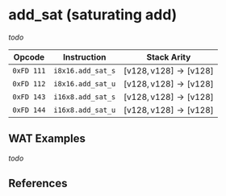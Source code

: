 
# add_sat (saturating add)

_todo_



| Opcode     | Instruction       | Stack Arity |
|------------|-------------------|-------------|
| `0xFD 111` | `i8x16.add_sat_s` | $[ \mathsf{v128}, \mathsf{v128} ] \to [ \mathsf{v128} ]$ |
| `0xFD 112` | `i8x16.add_sat_u` | $[ \mathsf{v128}, \mathsf{v128} ] \to [ \mathsf{v128} ]$ |
| `0xFD 143` | `i16x8.add_sat_s` | $[ \mathsf{v128}, \mathsf{v128} ] \to [ \mathsf{v128} ]$ |
| `0xFD 144` | `i16x8.add_sat_u` | $[ \mathsf{v128}, \mathsf{v128} ] \to [ \mathsf{v128} ]$ |


## WAT Examples

_todo_


## References

[^§2.4.2]: _WebAssembly Core Specification, Structure, Vector Instructions_ - <https://webassembly.github.io/spec/core/bikeshed/#vector-instructions%E2%91%A0>
[^§4.3.2.42]: _WebAssembly Core Specification, Execution, Integer Operations, iaddsat_uN_ - <https://webassembly.github.io/spec/core/bikeshed/#-hrefop-iaddsat-umathrmiaddsat_u_n-i_1-i_2>
[^§4.3.2.43]: _WebAssembly Core Specification, Execution, Integer Operations, iaddsat_sN_ - <https://webassembly.github.io/spec/core/bikeshed/#-hrefop-iaddsat-smathrmiaddsat_s_n-i_1-i_2>
[^§4.3-aux-sat]: _WebAssembly Core Specification, Execution, Numerics, Saturation of integers_ - <https://webassembly.github.io/spec/core/bikeshed/#aux-sat-u>
